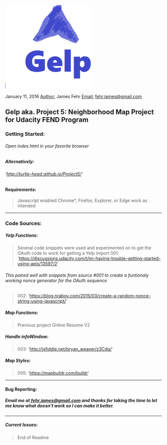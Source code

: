 ![alt text](https://github.com/Turtle-Head/Project5/blob/master/img/Gelp.png "Gelp 2016")

January 11, 2016
<Author:> James Fehr
<Email:> fehr.james@gmail.com
## Gelp aka. Project 5: Neighborhood Map Project for Udacity FEND Program

### Getting Started:

###### Open index.html in your favorite browser

##### Alternatively:
###### 'http://turtle-head.github.io/Project5/'

#### Requirements:
> Javascript enabled
> Chrome*, Firefox, Explorer, or Edge work as intended

-----------------------------------------

### Code Sources:

##### Yelp Functions: 
> Several code snippets were used and experimented on to get the OAuth code to work for getting a Yelp import
> 001: 'https://discussions.udacity.com/t/im-having-trouble-getting-started-using-apis/13597/2'

###### This paired well with snippets from source #001 to create a funtionaly working nonce generator for the OAuth sequence

> 002: 'https://blog.nraboy.com/2015/03/create-a-random-nonce-string-using-javascript/'

##### Map Functions:

> Previous project Online Resume V2

##### Handle infoWindow:

> 003: 'http://jsfiddle.net/bryan_weaver/z3Cdg/'

##### Map Styles:

> 005: 'https://mapbuildr.com/buildr'

----------------------------------------

#### Bug Reporting: 

##### Email me at fehr.james@gmail.com and thanks for taking the time to let me know what doesn't work so I can make it better.

----------------------------------------
##### Current Issues:

> End of Readme
